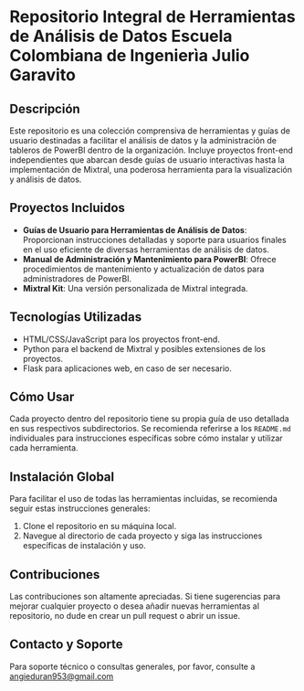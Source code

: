 # Repositorio Integral de Herramientas de Análisis de Datos Escuela Colombiana de Ingenierìa Julio Garavito

## Descripción
Este repositorio es una colección comprensiva de herramientas y guías de usuario destinadas a facilitar el análisis de datos y la administración de tableros de PowerBI dentro de la organización. Incluye proyectos front-end independientes que abarcan desde guías de usuario interactivas hasta la implementación de Mixtral, una poderosa herramienta para la visualización y análisis de datos.

## Proyectos Incluidos
- **Guías de Usuario para Herramientas de Análisis de Datos**: Proporcionan instrucciones detalladas y soporte para usuarios finales en el uso eficiente de diversas herramientas de análisis de datos.
- **Manual de Administración y Mantenimiento para PowerBI**: Ofrece procedimientos de mantenimiento y actualización de datos para administradores de PowerBI.
- **Mixtral Kit**: Una versión personalizada de Mixtral integrada.

## Tecnologías Utilizadas
- HTML/CSS/JavaScript para los proyectos front-end.
- Python para el backend de Mixtral y posibles extensiones de los proyectos.
- Flask para aplicaciones web, en caso de ser necesario.

## Cómo Usar
Cada proyecto dentro del repositorio tiene su propia guía de uso detallada en sus respectivos subdirectorios. Se recomienda referirse a los `README.md` individuales para instrucciones específicas sobre cómo instalar y utilizar cada herramienta.

## Instalación Global
Para facilitar el uso de todas las herramientas incluidas, se recomienda seguir estas instrucciones generales:

1. Clone el repositorio en su máquina local.
2. Navegue al directorio de cada proyecto y siga las instrucciones específicas de instalación y uso.

## Contribuciones
Las contribuciones son altamente apreciadas. Si tiene sugerencias para mejorar cualquier proyecto o desea añadir nuevas herramientas al repositorio, no dude en crear un pull request o abrir un issue.

## Contacto y Soporte
Para soporte técnico o consultas generales, por favor, consulte a angieduran953@gmail.com
